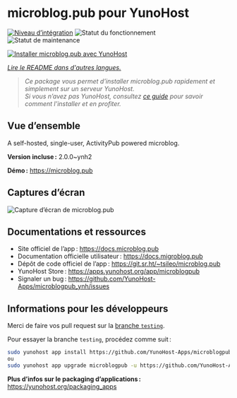 <!--
Nota bene : ce README est automatiquement généré par <https://github.com/YunoHost/apps/tree/master/tools/readme_generator>
Il NE doit PAS être modifié à la main.
-->

# microblog.pub pour YunoHost

[![Niveau d’intégration](https://dash.yunohost.org/integration/microblogpub.svg)](https://ci-apps.yunohost.org/ci/apps/microblogpub/) ![Statut du fonctionnement](https://ci-apps.yunohost.org/ci/badges/microblogpub.status.svg) ![Statut de maintenance](https://ci-apps.yunohost.org/ci/badges/microblogpub.maintain.svg)

[![Installer microblog.pub avec YunoHost](https://install-app.yunohost.org/install-with-yunohost.svg)](https://install-app.yunohost.org/?app=microblogpub)

*[Lire le README dans d'autres langues.](./ALL_README.md)*

> *Ce package vous permet d’installer microblog.pub rapidement et simplement sur un serveur YunoHost.*  
> *Si vous n’avez pas YunoHost, consultez [ce guide](https://yunohost.org/install) pour savoir comment l’installer et en profiter.*

## Vue d’ensemble

A self-hosted, single-user, ActivityPub powered microblog.


**Version incluse :** 2.0.0~ynh2

**Démo :** <https://microblog.pub>

## Captures d’écran

![Capture d’écran de microblog.pub](./doc/screenshots/microblogpub_demo.png)

## Documentations et ressources

- Site officiel de l’app : <https://docs.microblog.pub>
- Documentation officielle utilisateur : <https://docs.migroblog.pub>
- Dépôt de code officiel de l’app : <https://git.sr.ht/~tsileo/microblog.pub>
- YunoHost Store : <https://apps.yunohost.org/app/microblogpub>
- Signaler un bug : <https://github.com/YunoHost-Apps/microblogpub_ynh/issues>

## Informations pour les développeurs

Merci de faire vos pull request sur la [branche `testing`](https://github.com/YunoHost-Apps/microblogpub_ynh/tree/testing).

Pour essayer la branche `testing`, procédez comme suit :

```bash
sudo yunohost app install https://github.com/YunoHost-Apps/microblogpub_ynh/tree/testing --debug
ou
sudo yunohost app upgrade microblogpub -u https://github.com/YunoHost-Apps/microblogpub_ynh/tree/testing --debug
```

**Plus d’infos sur le packaging d’applications :** <https://yunohost.org/packaging_apps>
